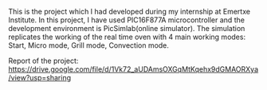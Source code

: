 This is the project which I had developed during my internship at Emertxe Institute.
In this project, I have used PIC16F877A microcontroller and the development environment is PicSimlab(online simulator).
The simulation replicates the working of the real time oven with 4 main working modes: Start, Micro mode, Grill mode, Convection mode.

Report of the project:
https://drive.google.com/file/d/1Vk72_aUDAmsOXGqMtKqehx9dGMAORXya/view?usp=sharing

